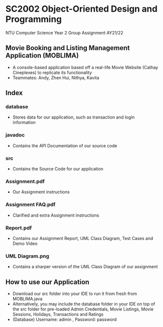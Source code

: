 # SC2002 Object-Oriented Design and Programming
NTU Computer Science Year 2 Group Assignment AY21/22

## Movie Booking and Listing Management Application (MOBLIMA)
- A console-based application based off a real-life Movie Website (Cathay Cineplexes) to replicate its functionality
- Teammates: Andy, Zhen Hui, Nithya, Kavita

## Index

### database
- Stores data for our application, such as transaction and login information

### javadoc
- Contains the API Documentation of our source code

### src
- Contains the Source Code for our application

### Assignment.pdf
- Our Assignment instructions

### Assignment FAQ.pdf
- Clarified and extra Assignment instructions

### Report.pdf
- Contains our Assignment Report, UML Class Diagram, Test Cases and Demo Video

### UML Diagram.png
- Contains a sharper version of the UML Class Diagram of our assignment

## How to use our Application
- Download our src folder into your IDE to run it from fresh from MOBLIMA.java
- Alternatively, you may include the database folder in your IDE on top of the src folder for pre-loaded Admin Credentials, Movie Listings, Movie Sessions, Holidays, Transactions and Ratings
- (Database) Username: admin , Password: password
